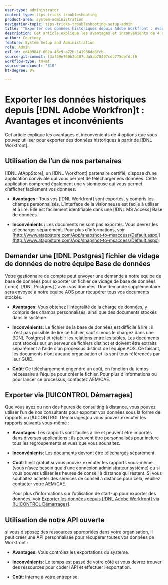 ```yaml
---
user-type: administrator
content-type: tips-tricks-troubleshooting
product-area: system-administration
navigation-topic: tips-tricks-troubleshooting-setup-admin
title: '"Exporter des données historiques depuis Adobe Workfront : Avantages et inconvénients'
description: Cet article explique les avantages et inconvénients de 4 options que vous pouvez utiliser pour exporter des données historiques à partir de Workfront.
author: Courtney
feature: System Setup and Administration
role: Admin
exl-id: ed40984f-602a-46e9-a72b-141936de8fcb
source-git-commit: f3af39e760b2b407cda5ab78497cdc775defdcf6
workflow-type: tm+mt
source-wordcount: '510'
ht-degree: 0%

---
```


# Exporter les données historiques depuis [!DNL Adobe Workfron]t : Avantages et inconvénients

Cet article explique les avantages et inconvénients de 4 options que vous pouvez utiliser pour exporter des données historiques à partir de [!DNL Workfront].

## Utilisation de l’un de nos partenaires

[!DNL AtAppStore], un [!DNL Workfront] partenaire certifié, dispose d’une application conviviale qui vous permet de télécharger vos données. Cette application comprend également une visionneuse qui vous permet d’afficher facilement vos données.

* **Avantages :** Tous vos [!DNL Workfront] sont exportés, y compris les champs personnalisés. L’interface de la visionneuse est facile à utiliser et à lire. Elle est facilement identifiable dans une [!DNL MS Access] Base de données.

* **Inconvénients :** Les documents ne sont pas exportés. Vous devrez les télécharger séparément. Pour plus d’informations, voir [http://www.atappstore.com/App/snapshot-to-msaccess/Default.aspx.](http://www.atappstore.com/App/snapshot-to-msaccess/Default.aspx)

## Demander une [!DNL Postgres] fichier de vidage de données de notre équipe Base de données

Votre gestionnaire de compte peut envoyer une demande à notre équipe de base de données pour exporter un fichier de vidage de base de données (.dmp). [!DNL Postgres] ) avec vos données. Une demande supplémentaire sera envoyée à notre équipe AOS pour récupérer tous vos documents stockés.

* **Avantages**: Vous obtenez l’intégralité de la charge de données, y compris des champs personnalisés, ainsi que des documents stockés dans le système.

* **Inconvénients**: Le fichier de la base de données est difficile à lire : il n’est pas possible de lire ce fichier, sauf si vous le chargez dans une [!DNL Postgres] et rétablir les relations entre les tables. Les documents sont stockés sur un serveur de fichiers distinct et doivent être extraits séparément à l’aide d’un processus distinct de l’équipe AOS. Ce faisant, les documents n’ont aucune organisation et ils sont tous référencés par leur GUID.
* **Coût**: Ce téléchargement engendre un coût, en fonction du temps nécessaire à l’équipe pour créer le fichier. Pour plus d’informations ou pour lancer ce processus, contactez AEM/CAE.

## Exporter via [!UICONTROL Démarrages]

Que vous ayez ou non des heures de consulting à distance, vous pouvez utiliser l’un de nos consultants pour exporter vos données sous la forme de rapports ou [!UICONTROL Démarrages]ou vous pouvez exécuter les rapports suivants vous-même :

* **Avantages**: Les rapports sont faciles à lire et peuvent être importés dans diverses applications ; ils peuvent être personnalisés pour inclure tous les regroupements et vues que vous souhaitez.

* **Inconvénients**: Les documents devront être téléchargés séparément.

* **Coût**: Il est gratuit si vous pouvez exécuter les rapports vous-même (vous n’avez besoin que d’une connexion administrateur système) ou si vous pouvez utiliser les heures de conseil à distance qui restent. Si vous souhaitez acheter des services de conseil à distance pour cela, veuillez contacter votre AEM/CAE.

   Pour plus d’informations sur l’utilisation de start-up pour exporter des données, voir [Exporter les données depuis [!DNL Adobe Workfront] via [!UICONTROL Démarrages]](../../administration-and-setup/manage-workfront/using-kick-starts/export-data-from-wf-via-kick-starts.md).

## Utilisation de notre API ouverte

si vous disposez des ressources appropriées dans votre organisation, il peut créer une API personnalisée pour récupérer toutes vos données de Workfront :

* **Avantages**: Vous contrôlez les exportations du système.

* **Inconvénients**: Le temps est passé de votre côté et vous devrez trouver des ressources pour coder l’API et effectuer l’exportation.

* **Coût**: Interne à votre entreprise.

